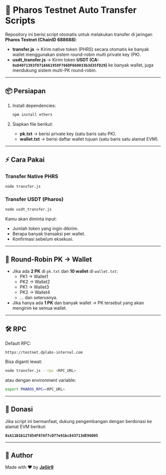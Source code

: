 # 🚀 Pharos Testnet Auto Transfer Scripts

Repository ini berisi script otomatis untuk melakukan transfer di jaringan **Pharos Testnet (ChainID 688688)**:

- **transfer.js** → Kirim native token (PHRS) secara otomatis ke banyak wallet menggunakan sistem round-robin multi private key (PK).
- **usdt_transfer.js** → Kirim token **USDT (CA: `0xD4071393f8716661958F766DF660033b3d35fD29`)** ke banyak wallet, juga mendukung sistem multi-PK round-robin.

---

## 📦 Persiapan

1. Install dependencies:
   ```bash
   npm install ethers
   ```

2. Siapkan file berikut:
   - **pk.txt** → berisi private key (satu baris satu PK).
   - **wallet.txt** → berisi daftar wallet tujuan (satu baris satu alamat EVM).

---

## ⚡ Cara Pakai

### Transfer Native PHRS
```bash
node transfer.js
```

### Transfer USDT (Pharos)
```bash
node usdt_transfer.js
```

Kamu akan diminta input:
- Jumlah token yang ingin dikirim.
- Berapa banyak transaksi per wallet.
- Konfirmasi sebelum eksekusi.

---

## 🔄 Round-Robin PK → Wallet
- Jika ada **2 PK** di `pk.txt` dan **10 wallet** di `wallet.txt`:
  - PK1 → Wallet1  
  - PK2 → Wallet2  
  - PK1 → Wallet3  
  - PK2 → Wallet4  
  - … dan seterusnya.
- Jika hanya ada **1 PK** dan banyak wallet → PK tersebut yang akan mengirim ke semua wallet.

---

## 🛠️ RPC
Default RPC:  
```
https://testnet.dplabs-internal.com
```

Bisa diganti lewat:
```bash
node transfer.js --rpc <RPC_URL>
```
atau dengan environment variable:
```bash
export PHAROS_RPC=<RPC_URL>
```

---

## 🙌 Donasi
Jika script ini bermanfaat, dukung pengembangan dengan berdonasi ke alamat EVM berikut:

**`0xA11B1b127d54F87Af7cD77e91bc843713dE96D05`**

---

## 👤 Author
Made with ❤️ by [**JaGir9**](https://github.com/JaGir9)  
